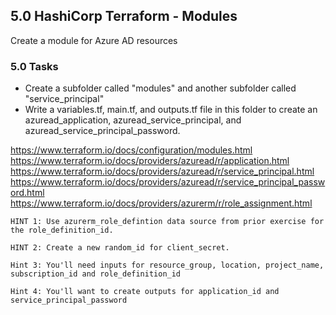 ## 5.0 HashiCorp Terraform - Modules
Create a module for Azure AD resources

### 5.0 Tasks
* Create a subfolder called "modules" and another subfolder called "service_principal"
* Write a variables.tf, main.tf, and outputs.tf file in this folder to create an azuread_application, azuread_service_principal, and azuread_service_principal_password.

https://www.terraform.io/docs/configuration/modules.html  
https://www.terraform.io/docs/providers/azuread/r/application.html  
https://www.terraform.io/docs/providers/azuread/r/service_principal.html  
https://www.terraform.io/docs/providers/azuread/r/service_principal_password.html  
https://www.terraform.io/docs/providers/azurerm/r/role_assignment.html  

`HINT 1: Use azurerm_role_defintion data source from prior exercise for the role_definition_id.`

`HINT 2: Create a new random_id for client_secret.`

`Hint 3: You'll need inputs for resource_group, location, project_name, subscription_id and role_definition_id`

`Hint 4: You'll want to create outputs for application_id and service_principal_password`
